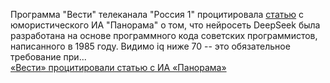 <!--2025-02-02 12:48:07-->
<div class="yb">
  <div class="rss smaller1 habr"><p>Программа "Вести" телеканала "Россия 1" процитировала <a href="https://panorama.pub/news/glava-deepseek-my-sozdali-nas" rel="noopener noreferrer nofollow">статью</a> с юмористического ИА "Панорама" о том, что нейросеть DeepSeek была разработана на основе программного кода советских программистов, написанного в 1985 году. Видимо iq ниже 70 -- это обязательное требование при... <br><a class="light" href="https://habr.com/ru/news/878776/?utm_source=habrahabr&utm_medium=rss&utm_campaign=878776">«Вести» процитировали статью с ИА «Панорама»</a></div>
</div>
